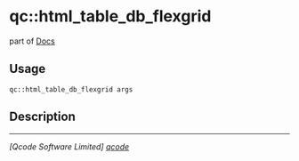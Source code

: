 qc::html_table_db_flexgrid
==========================

part of [Docs](.)

Usage
-----
`qc::html_table_db_flexgrid args`

Description
-----------


----------------------------------
*[Qcode Software Limited] [qcode]*

[qcode]: www.qcode.co.uk "Qcode Software"